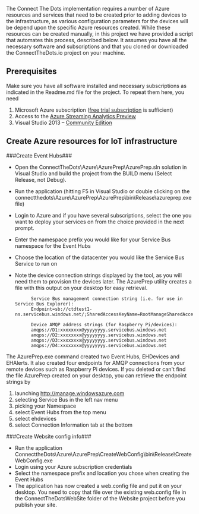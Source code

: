 The Connect The Dots implementation requires a number of Azure resources and services that need to be created prior to adding devices to the infrastructure, as various configuration parameters for the devices will be depend upon the specific Azure resources created. While these resources can be created manually, in this project we have provided a script that automates this process, described below. It assumes you have all the necessary software and subscriptions and that you cloned or downloaded the ConnectTheDots.io project on your machine.

## Prerequisites ##

Make sure you have all software installed and necessary subscriptions as indicated in the Readme.md file for the project. To repeat them here, you need

1. Microsoft Azure subscription ([free trial subscription](http://azure.microsoft.com/en-us/pricing/free-trial/) is sufficient)
1. Access to the [Azure Streaming Analytics Preview](https://account.windowsazure.com/PreviewFeatures)
1. Visual Studio 2013 – [Community Edition](http://www.visualstudio.com/downloads/download-visual-studio-vs)

## Create Azure resources for IoT infrastructure ##

###Create Event Hubs###

* Open the ConnectTheDots\Azure\AzurePrep\AzurePrep.sln solution in Visual Studio and build the project from the BUILD menu (Select Release, not Debug).
* Run the application (hitting F5 in Visual Studio or double clicking on the connectthedots\Azure\AzurePrep\AzurePrep\bin\Release\azureprep.exe file)
* Login to Azure and if you have several subscriptions, select the one you want to deploy your services on from the choice provided in the next prompt.
* Enter the namespace prefix you would like for your Service Bus namespace for the Event Hubs
* Choose the location of the datacenter you would like the Service Bus Service to run on
* Note the device connection strings displayed by the tool, as you will need them to provision the devices later. The AzurePrep utility creates a file with this output on your desktop for easy retrieval.
    

			Service Bus management connection string (i.e. for use in Service Bus Explorer):
			Endpoint=sb://ctdtest1-ns.servicebus.windows.net/;SharedAccessKeyName=RootManageSharedAccessKey;SharedAccessKey=zzzzzzz

			Device AMQP address strings (for Raspberry Pi/devices):
			amqps://D1:xxxxxxxx@yyyyyyyy.servicebus.windows.net
			amqps://D2:xxxxxxxx@yyyyyyyy.servicebus.windows.net
			amqps://D3:xxxxxxxx@yyyyyyyy.servicebus.windows.net
			amqps://D4:xxxxxxxx@yyyyyyyy.servicebus.windows.net

The AzurePrep.exe command created two Event Hubs, EHDevices and EHAlerts. It also created four endpoints for AMQP connections from your remote devices such as Raspberry Pi devices. If you deleted or can't find the file AzurePrep created on your desktop, you can retrieve the endpoint strings by 

1. launching http://manage.windowsazure.com
2. selecting Service Bus in the left nav menu
3. picking your Namespace 
4. select Event Hubs from the top menu
5. select ehdevices
6. select Connection Information tab at the bottom

###Create Website config info###
* Run the application ConnecttheDots\Azure\AzurePrep\CreateWebConfig\bin\Release\CreateWebConfig.exe
*  Login using your Azure subscription credentials
* Select the namespace prefix and location you chose when creating the Event Hubs
* The application has now created a web.config file and put it on your desktop. You need to copy that file over the existing web.config file in the ConnectTheDotsWebSite folder of the Website project before you publish your site.